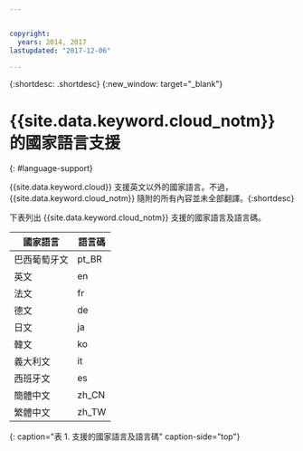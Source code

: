 ```yaml
---


copyright:
  years: 2014, 2017
lastupdated: "2017-12-06"

---
```


{:shortdesc: .shortdesc}
{:new_window: target="_blank"}

# {{site.data.keyword.cloud_notm}} 的國家語言支援
{: #language-support}

{{site.data.keyword.cloud}} 支援英文以外的國家語言。不過，{{site.data.keyword.cloud_notm}} 隨附的所有內容並未全部翻譯。{:shortdesc}

下表列出 {{site.data.keyword.cloud_notm}} 支援的國家語言及語言碼。

| 國家語言| 語言碼|
|----------|---------|
| 巴西葡萄牙文| pt_BR| 
| 英文| en|
| 法文| fr|
| 德文| de|
| 日文| ja|
| 韓文| ko|
| 義大利文| it|
| 西班牙文| es|
| 簡體中文| zh_CN| 
| 繁體中文| zh_TW|
{: caption="表 1. 支援的國家語言及語言碼" caption-side="top"} 

